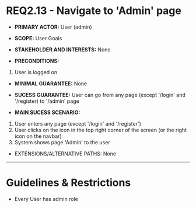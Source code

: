 # REQ2.13 - Navigate to 'Admin' page

- **PRIMARY ACTOR:** User (admin)

- **SCOPE:** User Goals

- **STAKEHOLDER AND INTERESTS:** None

- **PRECONDITIONS:**
1. User is logged on

- **MINIMAL GUARANTEE:** None

- **SUCESS GUARANTEE:** User can go from any page (except '/login' and '/register) to '/admin' page

- **MAIN SUCESS SCENARIO:** 
1. User enters any page (except '/login' and '/register')
2. User clicks on the icon in the top right corner of the screen (or the right icon on the navbar)
3. System shows page 'Admin' to the user

- EXTENSIONS/ALTERNATIVE PATHS: None

---

# Guidelines & Restrictions

- Every User has admin role
